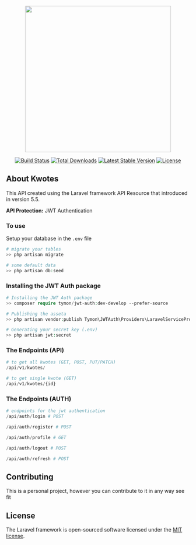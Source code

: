 <p align="center"><a href="https://bhekormedia.site" target="_blank"><img src="https://user-images.githubusercontent.com/10033255/103141175-f87d7900-46f0-11eb-950c-897f3aaa6a5f.png" width="400"></a></p>

<p align="center">
<a href="https://travis-ci.org/laravel/framework"><img src="https://travis-ci.org/laravel/framework.svg" alt="Build Status"></a>
<a href="https://packagist.org/packages/laravel/framework"><img src="https://img.shields.io/packagist/dt/laravel/framework" alt="Total Downloads"></a>
<a href="https://packagist.org/packages/laravel/framework"><img src="https://img.shields.io/packagist/v/laravel/framework" alt="Latest Stable Version"></a>
<a href="https://packagist.org/packages/laravel/framework"><img src="https://img.shields.io/packagist/l/laravel/framework" alt="License"></a>
</p>

## About Kwotes

This API created using the Laravel framework API Resource that introduced in version 5.5.

**API Protection:** JWT Authentication

### To use

Setup your database in the `.env` file

```php
# migrate your tables
>> php artisan migrate

# some default data
>> php artisan db:seed
```

### Installing the JWT Auth package

```php
# Installing the JWT Auth package
>> composer require tymon/jwt-auth:dev-develop --prefer-source

# Publishing the asseta
>> php artisan vendor:publish Tymon\JWTAuth\Providers\LaravelServiceProvider

# Generating your secret key (.env)
>> php artisan jwt:secret
```

### The Endpoints (API)

```php
# to get all kwotes (GET, POST, PUT/PATCH)
/api/v1/kwotes/

# to get single kwote (GET)
/api/v1/kwotes/{id}
```

### The Endpoints (AUTH)

```php
# endpoints for the jwt authentication
/api/auth/login # POST

/api/auth/register # POST

/api/auth/profile # GET

/api/auth/logout # POST

/api/auth/refresh # POST
```

## Contributing

This is a personal project, however you can contribute to it in any way see fit

## License

The Laravel framework is open-sourced software licensed under the [MIT license](https://opensource.org/licenses/MIT).
